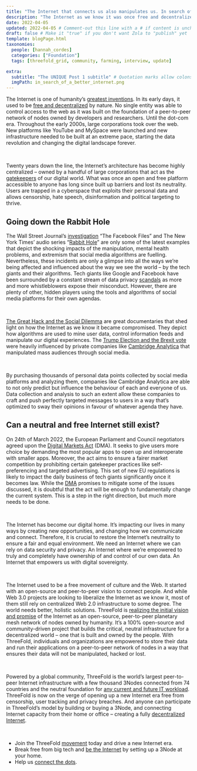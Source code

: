 ```yaml
---
title: "The Internet that connects us also manipulates us. In search of a better future." # Quotation marks allow colons, semicolons, etc.
description: "The Internet as we know it was once free and decentralized by nature. Over time, the Internet lost its neutrality. ThreeFold represents an opportunity to realize the initial promise of a distributed and neutral Internet owned by the people." # Quotation marks allow colons, semicolons, etc.
date: 2022-04-05
updated: 2022-04-05 # Comment-out this line with a # if content is unchanged
draft: false # Make it "true" if you don't want Zola to "publish" yet
template: blogPage.html
taxonomies:
  people: [hannah_cordes]
  categories: ["Foundation"]
  tags: [threefold_grid, community, farming, interview, update]

extra:
  subtitle: "The UNIQUE Post 1 subtitle" # Quotation marks allow colons, semicolons, etc.
  imgPath: in_search_of_a_better_internet.png
---
```


The Internet is one of humanity’s [greatest inventions](https://coincodex.com/article/14083/threefold-host-the-cloud-at-your-house/). In its early days, it used to be [free and decentralized](https://theconversation.com/web-3-0-the-decentralised-web-promises-to-make-the-internet-free-again-113139) by nature. No single entity was able to control access to the web as it was built on the foundation of a peer-to-peer network of nodes owned by developers and researchers. Until the dot-com era. Throughout the early 2000s, large corporations took over the web. New platforms like YouTube and MySpace were launched and new infrastructure needed to be built at an extreme pace, starting the data revolution and changing the digital landscape forever.

<br/>

Twenty years down the line, the Internet’s architecture has become highly centralized – owned by a handful of large corporations that act as the [gatekeepers](https://www.newyorker.com/magazine/2017/08/28/who-owns-the-internet) of our digital world. What was once an open and free platform accessible to anyone has long since built up barriers and lost its neutrality. Users are trapped in a cyberspace that exploits their personal data and allows censorship, hate speech, disinformation and political targeting to thrive.

## Going down the Rabbit Hole

The Wall Street Journal’s [investigation](https://www.wsj.com/articles/the-facebook-files-11631713039) “The Facebook Files” and The New York Times’ audio series “[Rabbit Hole](https://www.nytimes.com/2020/04/22/podcasts/rabbit-hole-prologue.html)” are only some of the latest examples that depict the shocking impacts of the manipulation, mental health problems, and extremism that social media algorithms are fuelling. Nevertheless, these incidents are only a glimpse into all the ways we’re being affected and influenced about the way we see the world – by the tech giants and their algorithms. Tech giants like Google and Facebook have been surrounded by a constant stream of data privacy [scandals](https://www.wired.com/story/should-big-tech-own-our-personal-data/) as more and more whistleblowers expose their misconduct. However, there are plenty of other, hidden players using the tools and algorithms of social media platforms for their own agendas.

<br/>

[The Great Hack and the Social Dilemma](https://filmthreat.com/features/4-thought-provoking-movies-on-digital-privacy-and-security/) are great documentaries that shed light on how the Internet as we know it became compromised. They depict how algorithms are used to mine user data, control information feeds and manipulate our digital experiences. The [Trump Election and the Brexit vote](https://www.politico.eu/article/cambridge-analytica-chris-wylie-brexit-trump-britain-data-protection-privacy-facebook/) were heavily influenced by private companies like [Cambridge Analytica](https://www.theguardian.com/news/series/cambridge-analytica-files) that manipulated mass audiences through social media.

<br/>

By purchasing thousands of personal data points collected by social media platforms and analyzing them, companies like Cambridge Analytica are able to not only predict but influence the behaviour of each and everyone of us. Data collection and analysis to such an extent allow these companies to craft and push perfectly targeted messages to users in a way that’s optimized to sway their opinions in favour of whatever agenda they have.

## Can a neutral and free Internet still exist?

On 24th of March 2022, the European Parliament and Council negotiators agreed upon the [Digital Markets Act](https://variety.com/2022/digital/global/facebook-google-amazon-apple-digital-market-act-europe-regulation-1235214516/) (DMA). It seeks to give users more choice by demanding the most popular apps to open up and interoperate with smaller apps. Moreover, the act aims to ensure a fairer market competition by prohibiting certain gatekeeper practices like self-preferencing and targeted advertising. This set of new EU regulations is likely to impact the daily business of tech giants significantly once it becomes law. While the [DMA](https://www.europarl.europa.eu/news/en/press-room/20220315IPR25504/deal-on-digital-markets-act-ensuring-fair-competition-and-more-choice-for-users) promises to mitigate some of the issues discussed, it is doubtful that the act will be enough to fundamentally change the current system. This is a step in the right direction, but much more needs to be done.

<br/>

The Internet has become our digital home. It’s impacting our lives in many ways by creating new opportunities, and changing how we communicate and connect. Therefore, it is crucial to restore the Internet’s neutrality to ensure a fair and equal environment. We need an Internet where we can rely on data security and privacy. An Internet where we’re empowered to truly and completely have ownership of and control of our own data. An Internet that empowers us with digital sovereignty.

<br/>

The Internet used to be a free movement of culture and the Web. It started with an open-source and peer-to-peer vision to connect people. And while Web 3.0 projects are looking to liberalize the Internet as we know it, most of them still rely on centralized Web 2.0 infrastructure to some degree. The world needs better, holistic solutions. ThreeFold is [realizing the initial vision and promise](https://threefold.io/blog/post/realizing_the_promise/) of the Internet as an open-source, peer-to-peer planetary mesh network of nodes owned by humanity. It’s a 100% open-source and community-driven project that builds the critical, neutral infrastructure for a decentralized world – one that is built and owned by the people. With ThreeFold, individuals and organizations are empowered to store their data and run their applications on a peer-to-peer network of nodes in a way that ensures their data will not be manipulated, hacked or lost.

<br/>

Powered by a global community, ThreeFold is the world’s largest peer-to-peer Internet infrastructure with a few thousand 3Nodes connected from 74 countries and the neutral foundation for [any current and future IT workload](https://medium.com/authority-magazine/the-future-is-now-kristoff-de-spiegeleer-of-threefold-on-how-their-technological-innovation-will-7acc0e51c365). ThreeFold is now on the verge of opening up a new Internet era free from censorship, user tracking and privacy breaches. And anyone can participate in ThreeFold’s model by building or buying a 3Node, and connecting Internet capacity from their home or office – creating a fully [decentralized Internet](https://coincheckup.com/blog/threefold-is-the-decentralized-web-the-future-of-the-internet/).

<br/>

- Join the ThreeFold [movement](https://t.me/threefold) today and drive a new Internet era.
- Break free from big tech and [be the Internet](https://threefold.io/blog/post/what_is_farming/) by setting up a 3Node at your home.
- Help us [connect the dots](https://threefold.io/blog/post/connecting_the_dots/).
